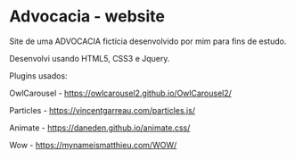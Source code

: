 # Advocacia - website

Site de uma ADVOCACIA fictícia desenvolvido por mim para fins de estudo.

Desenvolvi usando HTML5, CSS3 e Jquery.


Plugins usados:

  OwlCarousel - https://owlcarousel2.github.io/OwlCarousel2/

  Particles - https://vincentgarreau.com/particles.js/

  Animate - https://daneden.github.io/animate.css/
  
  Wow - https://mynameismatthieu.com/WOW/
